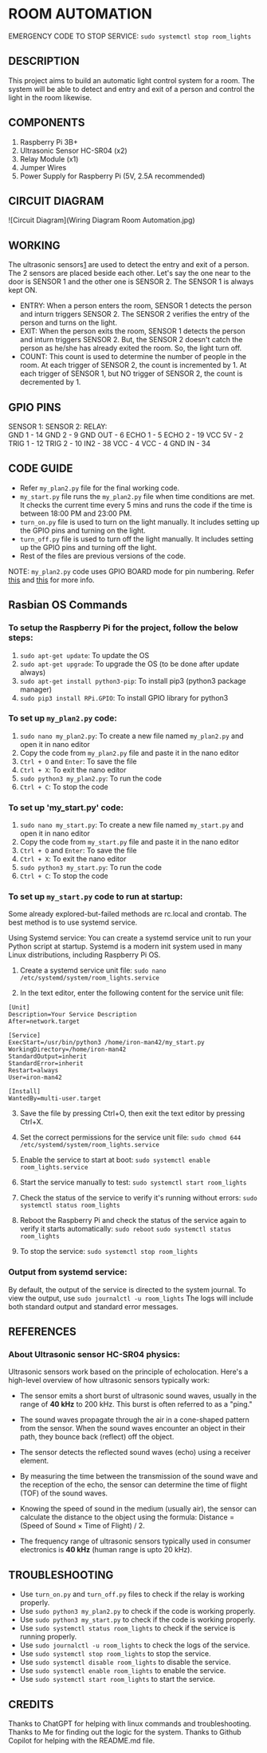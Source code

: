 # ROOM AUTOMATION
EMERGENCY CODE TO STOP SERVICE:
`sudo systemctl stop room_lights`

## DESCRIPTION
This project aims to build an automatic light control system for a room. The system will be able to detect and entry and exit of a person and control the light in the room likewise.

## COMPONENTS
1. Raspberry Pi 3B+
2. Ultrasonic Sensor HC-SR04 (x2)
3. Relay Module (x1)
4. Jumper Wires
5. Power Supply for Raspberry Pi (5V, 2.5A recommended)

## CIRCUIT DIAGRAM
![Circuit Diagram](Wiring Diagram Room Automation.jpg)

## WORKING
The ultrasonic sensors[1] are used to detect the entry and exit of a person. The 2 sensors are placed beside each other. Let's say the one near to the door is SENSOR 1 and the other one is SENSOR 2. The SENSOR 1 is always kept ON. 
- ENTRY:
When a person enters the room, SENSOR 1 detects the person and inturn triggers SENSOR 2. The SENSOR 2 verifies the entry of the person and turns on the light.
- EXIT:
When the person exits the room, SENSOR 1 detects the person and inturn triggers SENSOR 2. But, the SENSOR 2 doesn't catch the person as he/she has already exited the room. So, the light turn off.
- COUNT:
This count is used to determine the number of people in the room.
At each trigger of SENSOR 2, the count is incremented by 1.
At each trigger of SENSOR 1, but NO trigger of SENSOR 2, the count is decremented by 1. 

## GPIO PINS
SENSOR 1:           SENSOR 2:           RELAY:          
GND 1 - 14          GND 2 - 9           GND OUT - 6
ECHO 1 - 5          ECHO 2 - 19         VCC 5V - 2
TRIG 1 - 12         TRIG 2 - 10         IN2 - 38
VCC - 4             VCC - 4             GND IN - 34

## CODE GUIDE
- Refer `my_plan2.py` file for the final working code. 
- `my_start.py` file runs the `my_plan2.py` file when time conditions are met. It checks the current time every 5 mins and runs the code if the time is between 18:00 PM and 23:00 PM.
- `turn_on.py` file is used to turn on the light manually. It includes setting up the GPIO pins and turning on the light.
- `turn_off.py` file is used to turn off the light manually. It includes setting up the GPIO pins and turning off the light.
- Rest of the files are previous versions of the code.

NOTE: `my_plan2.py` code uses GPIO BOARD mode for pin numbering. Refer [this](https://www.raspberrypi.com/documentation/computers/os.html#gpio-and-the-40-pin-header) and [this](https://iot4beginners.com/difference-between-bcm-and-board-pin-numbering-in-raspberry-pi/) for more info.

## Rasbian OS Commands

### To setup the Raspberry Pi for the project, follow the below steps:
1. `sudo apt-get update`: To update the OS
2. `sudo apt-get upgrade`: To upgrade the OS (to be done after update always)
3. `sudo apt-get install python3-pip`: To install pip3 (python3 package manager)
4. `sudo pip3 install RPi.GPIO`: To install GPIO library for python3

### To set up `my_plan2.py` code:
1. `sudo nano my_plan2.py`: To create a new file named `my_plan2.py` and open it in nano editor
2. Copy the code from `my_plan2.py` file and paste it in the nano editor
3. `Ctrl + O` and `Enter`: To save the file
4. `Ctrl + X`: To exit the nano editor
5. `sudo python3 my_plan2.py`: To run the code
6. `Ctrl + C`: To stop the code

### To set up 'my_start.py' code:
1. `sudo nano my_start.py`: To create a new file named `my_start.py` and open it in nano editor
2. Copy the code from `my_start.py` file and paste it in the nano editor
3. `Ctrl + O` and `Enter`: To save the file
4. `Ctrl + X`: To exit the nano editor
5. `sudo python3 my_start.py`: To run the code
6. `Ctrl + C`: To stop the code

### To set up `my_start.py` code to run at startup:
Some already explored-but-failed methods are rc.local and crontab. The best method is to use systemd service. 

Using Systemd service: You can create a systemd service unit to run your Python script at startup. Systemd is a modern init system used in many Linux distributions, including Raspberry Pi OS.

1. Create a systemd service unit file:
`sudo nano /etc/systemd/system/room_lights.service`

2. In the text editor, enter the following content for the service unit file:

```
[Unit]
Description=Your Service Description
After=network.target

[Service]
ExecStart=/usr/bin/python3 /home/iron-man42/my_start.py
WorkingDirectory=/home/iron-man42
StandardOutput=inherit
StandardError=inherit
Restart=always
User=iron-man42

[Install]
WantedBy=multi-user.target
```

3. Save the file by pressing Ctrl+O, then exit the text editor by pressing Ctrl+X.

4. Set the correct permissions for the service unit file:
`sudo chmod 644 /etc/systemd/system/room_lights.service`

5. Enable the service to start at boot:
`sudo systemctl enable room_lights.service`

6. Start the service manually to test:
`sudo systemctl start room_lights`

7. Check the status of the service to verify it's running without errors:
`sudo systemctl status room_lights`

8. Reboot the Raspberry Pi and check the status of the service again to verify it starts automatically:
`sudo reboot`
`sudo systemctl status room_lights`

9. To stop the service:
`sudo systemctl stop room_lights`

### Output from systemd service:
By default, the output of the service is directed to the system journal. To view the output, use
`sudo journalctl -u room_lights`
The logs will include both standard output and standard error messages.

## REFERENCES
[1]: https://lastminuteengineers.com/arduino-sr04-ultrasonic-sensor-tutorial/

### About Ultrasonic sensor HC-SR04 physics:

Ultrasonic sensors work based on the principle of echolocation. 
Here's a high-level overview of how ultrasonic sensors typically work:

- The sensor emits a short burst of ultrasonic sound waves, usually in the range of **40 kHz** to 200 kHz. This burst is often referred to as a "ping."

- The sound waves propagate through the air in a cone-shaped pattern from the sensor. When the sound waves encounter an object in their path, they bounce back (reflect) off the object.

- The sensor detects the reflected sound waves (echo) using a receiver element.

- By measuring the time between the transmission of the sound wave and the reception of the echo, the sensor can determine the time of flight (TOF) of the sound waves.

- Knowing the speed of sound in the medium (usually air), the sensor can calculate the distance to the object using the formula: Distance = (Speed of Sound × Time of Flight) / 2.

- The frequency range of ultrasonic sensors typically used in consumer electronics is **40 kHz** (human range is upto 20 kHz).

## TROUBLESHOOTING
- Use `turn_on.py` and `turn_off.py` files to check if the relay is working properly.
- Use `sudo python3 my_plan2.py` to check if the code is working properly.
- Use `sudo python3 my_start.py` to check if the code is working properly.
- Use `sudo systemctl status room_lights` to check if the service is running properly.
- Use `sudo journalctl -u room_lights` to check the logs of the service.
- Use `sudo systemctl stop room_lights` to stop the service.
- Use `sudo systemctl disable room_lights` to disable the service.
- Use `sudo systemctl enable room_lights` to enable the service.
- Use `sudo systemctl start room_lights` to start the service.

## CREDITS
Thanks to ChatGPT for helping with linux commands and troubleshooting.
Thanks to Me for finding out the logic for the system.
Thanks to Github Copilot for helping with the README.md file.
